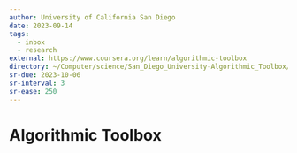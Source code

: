```yaml
---
author: University of California San Diego
date: 2023-09-14
tags:
  - inbox
  - research
external: https://www.coursera.org/learn/algorithmic-toolbox
directory: ~/Computer/science/San_Diego_University-Algorithmic_Toolbox/
sr-due: 2023-10-06
sr-interval: 3
sr-ease: 250
---
```


# Algorithmic Toolbox


